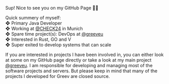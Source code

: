 Sup! Nice to see you on my GitHub Page 🙋‍♂️

Quick summery of myself:  
❖ Primary Java Developer  
❖ Working at [@CHECK24](https://github.com/CHECK24) in Munich  
❖ Spare time project(s): DevOps at [@greeveu](https://github.com/greeveu)  
❖ Interested in Rust, GO and V  
❖ Super exited to develop systems that can scale 
  

If you are interested in projects I have been involved in, you can either look at some on my GitHub page directly or take a look at my main project [@greeveu](https://github.com/greeveu). I am responsible for developing and managing most of the software projects and servers. But please keep in mind that many of the projects I developed for Greev are closed source.
